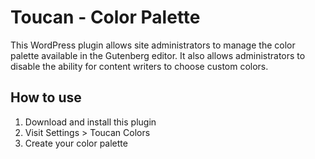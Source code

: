 # Toucan - Color Palette

This WordPress plugin allows site administrators to manage the color palette available in the Gutenberg editor. It also
allows administrators to disable the ability for content writers to choose custom colors.

## How to use

1. Download and install this plugin
1. Visit Settings > Toucan Colors
1. Create your color palette  
